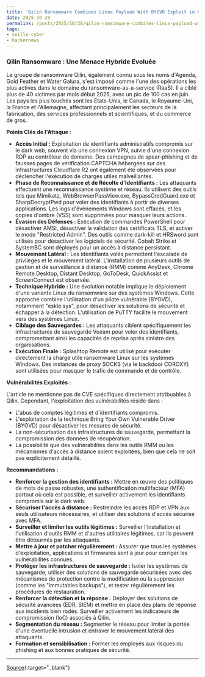 ```yaml
---
title: 'Qilin Ransomware Combines Linux Payload With BYOVD Exploit in Hybrid Attack'
date: 2025-10-28
permalink: /posts/2025/10/28/qilin-ransomware-combines-linux-payload-with-byovd-exploit-in-hybrid-attack/
tags:
- veille-cyber
- hackernews
---
```

### Qilin Ransomware : Une Menace Hybride Evoluée

Le groupe de ransomware Qilin, également connu sous les noms d'Agenda, Gold Feather et Water Galura, s'est imposé comme l'une des opérations les plus actives dans le domaine du ransomware-as-a-service (RaaS). Il a ciblé plus de 40 victimes par mois début 2025, avec un pic de 100 cas en juin. Les pays les plus touchés sont les États-Unis, le Canada, le Royaume-Uni, la France et l'Allemagne, affectant principalement les secteurs de la fabrication, des services professionnels et scientifiques, et du commerce de gros.

**Points Clés de l'Attaque :**

*   **Accès Initial :** Exploitation de identifiants administratifs compromis sur le dark web, souvent via une connexion VPN, suivie d'une connexion RDP au contrôleur de domaine. Des campagnes de spear-phishing et de fausses pages de vérification CAPTCHA hébergées sur des infrastructures Cloudflare R2 ont également été observées pour déclencher l'exécution de charges utiles malveillantes.
*   **Phase de Reconnaissance et de Récolte d'Identifiants :** Les attaquants effectuent une reconnaissance système et réseau. Ils utilisent des outils tels que Mimikatz, WebBrowserPassView.exe, BypassCredGuard.exe et SharpDecryptPwd pour voler des identifiants à partir de diverses applications. Les logs d'événements Windows sont effacés, et les copies d'ombre (VSS) sont supprimées pour masquer leurs actions.
*   **Évasion des Défenses :** Exécution de commandes PowerShell pour désactiver AMSI, désactiver la validation des certificats TLS, et activer le mode "Restricted Admin". Des outils comme dark-kill et HRSword sont utilisés pour désactiver les logiciels de sécurité. Cobalt Strike et SystemBC sont déployés pour un accès à distance persistant.
*   **Mouvement Latéral :** Les identifiants volés permettent l'escalade de privilèges et le mouvement latéral. L'installation de plusieurs outils de gestion et de surveillance à distance (RMM) comme AnyDesk, Chrome Remote Desktop, Distant Desktop, GoToDesk, QuickAssist et ScreenConnect est observée.
*   **Technique Hybride :** Une évolution notable implique le déploiement d'une variante Linux du ransomware sur des systèmes Windows. Cette approche combine l'utilisation d'un pilote vulnérable (BYOVD), notamment "eskle.sys", pour désactiver les solutions de sécurité et échapper à la détection. L'utilisation de PuTTY facilite le mouvement vers des systèmes Linux.
*   **Ciblage des Sauvegardes :** Les attaquants ciblent spécifiquement les infrastructures de sauvegarde Veeam pour voler des identifiants, compromettant ainsi les capacités de reprise après sinistre des organisations.
*   **Exécution Finale :** Splashtop Remote est utilisé pour exécuter directement la charge utile ransomware Linux sur les systèmes Windows. Des instances de proxy SOCKS (via le backdoor COROXY) sont utilisées pour masquer le trafic de commande et de contrôle.

**Vulnérabilités Exploités :**

L'article ne mentionne pas de CVE spécifiques directement attribuables à Qilin. Cependant, l'exploitation des vulnérabilités réside dans :

*   L'abus de comptes légitimes et d'identifiants compromis.
*   L'exploitation de la technique Bring Your Own Vulnerable Driver (BYOVD) pour désactiver les mesures de sécurité.
*   La non-sécurisation des infrastructures de sauvegarde, permettant la compromission des données de récupération.
*   La possibilité que des vulnérabilités dans les outils RMM ou les mécanismes d'accès à distance soient exploitées, bien que cela ne soit pas explicitement détaillé.

**Recommandations :**

*   **Renforcer la gestion des identifiants :** Mettre en œuvre des politiques de mots de passe robustes, une authentification multifacteur (MFA) partout où cela est possible, et surveiller activement les identifiants compromis sur le dark web.
*   **Sécuriser l'accès à distance :** Restreindre les accès RDP et VPN aux seuls utilisateurs nécessaires, et utiliser des solutions d'accès sécurisé avec MFA.
*   **Surveiller et limiter les outils légitimes :** Surveiller l'installation et l'utilisation d'outils RMM et d'autres utilitaires légitimes, car ils peuvent être détournés par les attaquants.
*   **Mettre à jour et patcher régulièrement :** Assurer que tous les systèmes d'exploitation, applications et firmwares sont à jour pour corriger les vulnérabilités connues.
*   **Protéger les infrastructures de sauvegarde :** Isoler les systèmes de sauvegarde, utiliser des solutions de sauvegarde sécurisées avec des mécanismes de protection contre la modification ou la suppression (comme les "immutables backups"), et tester régulièrement les procédures de restauration.
*   **Renforcer la détection et la réponse :** Déployer des solutions de sécurité avancées (EDR, SIEM) et mettre en place des plans de réponse aux incidents bien rodés. Surveiller activement les indicateurs de compromission (IoC) associés à Qilin.
*   **Segmentation du réseau :** Segmenter le réseau pour limiter la portée d'une éventuelle intrusion et entraver le mouvement latéral des attaquants.
*   **Formation et sensibilisation :** Former les employés aux risques du phishing et aux bonnes pratiques de sécurité.

---
[Source](https://thehackernews.com/2025/10/qilin-ransomware-combines-linux-payload.html){:target="_blank"}
